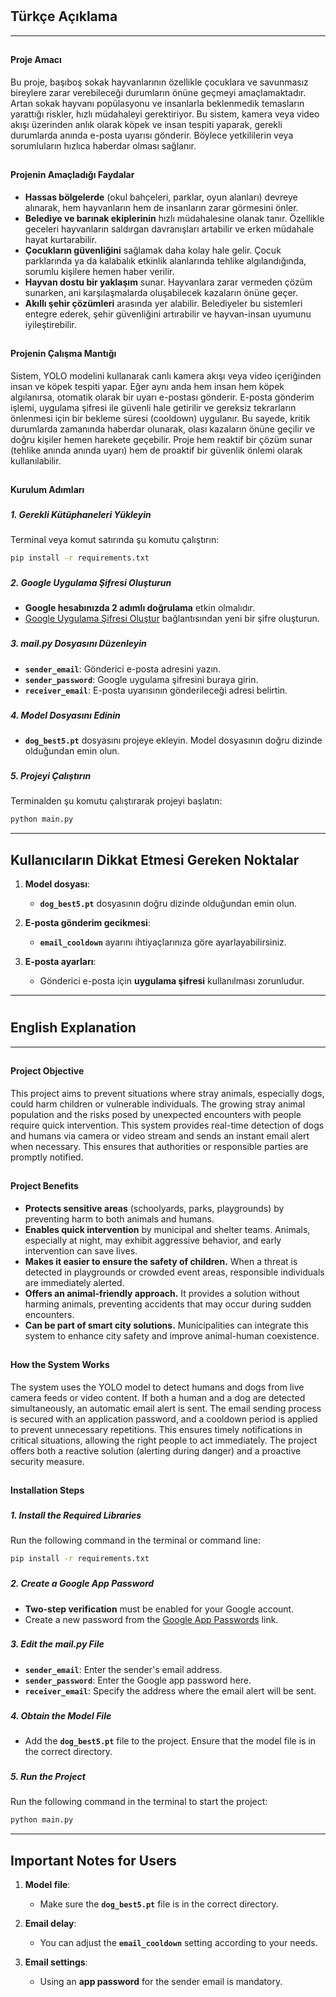 # <h2> Türkçe Açıklama </h2>
---
## <h4> Proje Amacı </h4>
Bu proje, başıboş sokak hayvanlarının özellikle çocuklara ve savunmasız bireylere zarar verebileceği durumların önüne geçmeyi amaçlamaktadır. Artan sokak hayvanı popülasyonu ve insanlarla beklenmedik temasların yarattığı riskler, hızlı müdahaleyi gerektiriyor. Bu sistem, kamera veya video akışı üzerinden anlık olarak köpek ve insan tespiti yaparak, gerekli durumlarda anında e-posta uyarısı gönderir. Böylece yetkililerin veya sorumluların hızlıca haberdar olması sağlanır.

## <h4> Projenin Amaçladığı Faydalar </h4>

- **Hassas bölgelerde** (okul bahçeleri, parklar, oyun alanları) devreye alınarak, hem hayvanların hem de insanların zarar görmesini önler.
- **Belediye ve barınak ekiplerinin** hızlı müdahalesine olanak tanır. Özellikle geceleri hayvanların saldırgan davranışları artabilir ve erken müdahale hayat kurtarabilir.
- **Çocukların güvenliğini** sağlamak daha kolay hale gelir. Çocuk parklarında ya da kalabalık etkinlik alanlarında tehlike algılandığında, sorumlu kişilere hemen haber verilir.
- **Hayvan dostu bir yaklaşım** sunar. Hayvanlara zarar vermeden çözüm sunarken, ani karşılaşmalarda oluşabilecek kazaların önüne geçer.
- **Akıllı şehir çözümleri** arasında yer alabilir. Belediyeler bu sistemleri entegre ederek, şehir güvenliğini artırabilir ve hayvan-insan uyumunu iyileştirebilir.
  
## <h4> Projenin Çalışma Mantığı </h4>
Sistem, YOLO modelini kullanarak canlı kamera akışı veya video içeriğinden insan ve köpek tespiti yapar. Eğer aynı anda hem insan hem köpek algılanırsa, otomatik olarak bir uyarı e-postası gönderir. E-posta gönderim işlemi, uygulama şifresi ile güvenli hale getirilir ve gereksiz tekrarların önlenmesi için bir bekleme süresi (cooldown) uygulanır.
Bu sayede, kritik durumlarda zamanında haberdar olunarak, olası kazaların önüne geçilir ve doğru kişiler hemen harekete geçebilir. Proje hem reaktif bir çözüm sunar (tehlike anında anında uyarı) hem de proaktif bir güvenlik önlemi olarak kullanılabilir.

## <h4> Kurulum Adımları </h4>

### <h5> 1. Gerekli Kütüphaneleri Yükleyin </h5>
Terminal veya komut satırında şu komutu çalıştırın:
```bash
pip install -r requirements.txt
```

### <h5> 2. Google Uygulama Şifresi Oluşturun </h5> 
- **Google hesabınızda 2 adımlı doğrulama** etkin olmalıdır.  
- [Google Uygulama Şifresi Oluştur](https://myaccount.google.com/apppasswords) bağlantısından yeni bir şifre oluşturun.

### <h5> 3. mail.py Dosyasını Düzenleyin  </h5>
- **`sender_email`**: Gönderici e-posta adresini yazın.  
- **`sender_password`**: Google uygulama şifresini buraya girin.  
- **`receiver_email`**: E-posta uyarısının gönderileceği adresi belirtin.

### <h5> 4. Model Dosyasını Edinin </h5>
- **`dog_best5.pt`** dosyasını projeye ekleyin. Model dosyasının doğru dizinde olduğundan emin olun.

### <h5> 5. Projeyi Çalıştırın </h5>  
Terminalden şu komutu çalıştırarak projeyi başlatın:
```bash
python main.py
```

---

## Kullanıcıların Dikkat Etmesi Gereken Noktalar  

1. **Model dosyası**:  
   - **`dog_best5.pt`** dosyasının doğru dizinde olduğundan emin olun.

2. **E-posta gönderim gecikmesi**:  
   - **`email_cooldown`** ayarını ihtiyaçlarınıza göre ayarlayabilirsiniz.

3. **E-posta ayarları**:  
   - Gönderici e-posta için **uygulama şifresi** kullanılması zorunludur.

---

# <h2> English Explanation </h2>

---

## <h4> Project Objective </h4>
This project aims to prevent situations where stray animals, especially dogs, could harm children or vulnerable individuals. The growing stray animal population and the risks posed by unexpected encounters with people require quick intervention. This system provides real-time detection of dogs and humans via camera or video stream and sends an instant email alert when necessary. This ensures that authorities or responsible parties are promptly notified.

## <h4> Project Benefits </h4>

- **Protects sensitive areas** (schoolyards, parks, playgrounds) by preventing harm to both animals and humans.
- **Enables quick intervention** by municipal and shelter teams. Animals, especially at night, may exhibit aggressive behavior, and early intervention can save lives.
- **Makes it easier to ensure the safety of children.** When a threat is detected in playgrounds or crowded event areas, responsible individuals are immediately alerted.
- **Offers an animal-friendly approach.** It provides a solution without harming animals, preventing accidents that may occur during sudden encounters.
- **Can be part of smart city solutions.** Municipalities can integrate this system to enhance city safety and improve animal-human coexistence.

## <h4> How the System Works </h4>
The system uses the YOLO model to detect humans and dogs from live camera feeds or video content. If both a human and a dog are detected simultaneously, an automatic email alert is sent. The email sending process is secured with an application password, and a cooldown period is applied to prevent unnecessary repetitions.
This ensures timely notifications in critical situations, allowing the right people to act immediately. The project offers both a reactive solution (alerting during danger) and a proactive security measure.

## <h4> Installation Steps </h4>

### <h5> 1. Install the Required Libraries </h5>
Run the following command in the terminal or command line:
```bash
pip install -r requirements.txt
```

### <h5> 2. Create a Google App Password </h5> 
- **Two-step verification** must be enabled for your Google account.
- Create a new password from the [Google App Passwords](https://myaccount.google.com/apppasswords) link.

### <h5> 3. Edit the mail.py File </h5>
- **`sender_email`**: Enter the sender's email address.  
- **`sender_password`**: Enter the Google app password here.  
- **`receiver_email`**: Specify the address where the email alert will be sent.

### <h5> 4. Obtain the Model File </h5>
- Add the **`dog_best5.pt`** file to the project. Ensure that the model file is in the correct directory.

### <h5> 5. Run the Project </h5>  
Run the following command in the terminal to start the project:
```bash
python main.py
```

---

## Important Notes for Users  

1. **Model file**:  
   - Make sure the **`dog_best5.pt`** file is in the correct directory.

2. **Email delay**:  
   - You can adjust the **`email_cooldown`** setting according to your needs.

3. **Email settings**:  
   - Using an **app password** for the sender email is mandatory.

